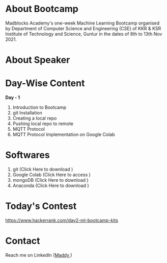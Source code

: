 # About Bootcamp

Madblocks Academy's one-week Machine Learning Bootcamp organised by Department of Computer Science and Engineering (CSE) of KKR & KSR Institute of Technology and Science, Guntur in the dates of 8th to 13th Nov 2021.

# About Speaker

# Day-Wise Content

<b> Day - 1</b>

1. Introduction to Bootcamp
2. git Installation
3. Creating a local repo
4. Pushing local repo to remote 
5. MQTT Protocol
6. MQTT Protocol Implementation on Google Colab

# Softwares
1. git (<a>Click Here to download </a>)
2. Google Colab (<a>Click Here to access </a>)
3. mongoDB (<a>Click Here to download </a>)
4. Anaconda (<a>Click Here to download </a>)

# Today's Contest
https://www.hackerrank.com/day2-ml-bootcamp-kits

# Contact
Reach me on LinkedIn (<a href="">Maddy </a>)
